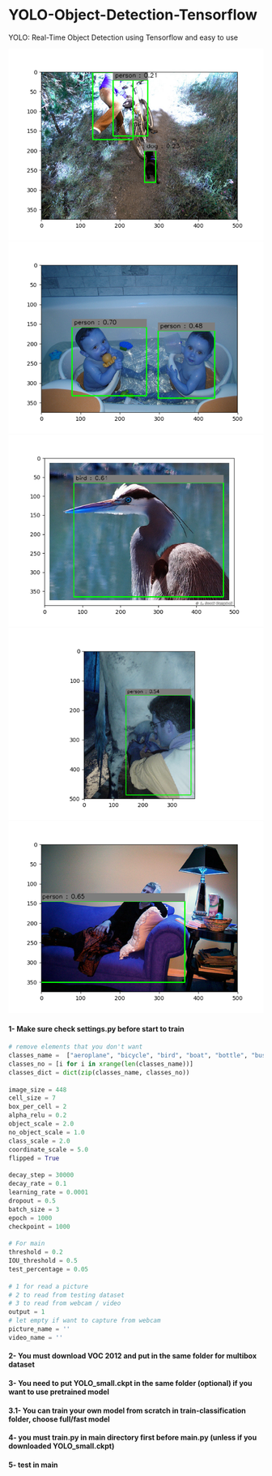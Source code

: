 # YOLO-Object-Detection-Tensorflow
YOLO: Real-Time Object Detection using Tensorflow and easy to use

![alt text](output/000430.jpgoutput.png)
![alt text](output/000864.jpgoutput.png)
![alt text](output/001432.jpgoutput.png)
![alt text](output/003065.jpgoutput.png)
![alt text](output/003785.jpgoutput.png)

#### 1- Make sure check settings.py before start to train
```python
# remove elements that you don't want
classes_name =  ["aeroplane", "bicycle", "bird", "boat", "bottle", "bus", "car", "cat", "chair", "cow", "diningtable", "dog", "horse", "motorbike", "person", "pottedplant", "sheep", "sofa", "train", "tvmonitor"]
classes_no = [i for i in xrange(len(classes_name))]
classes_dict = dict(zip(classes_name, classes_no))

image_size = 448
cell_size = 7
box_per_cell = 2
alpha_relu = 0.2
object_scale = 2.0
no_object_scale = 1.0
class_scale = 2.0
coordinate_scale = 5.0
flipped = True

decay_step = 30000
decay_rate = 0.1
learning_rate = 0.0001
dropout = 0.5
batch_size = 3
epoch = 1000
checkpoint = 1000

# For main
threshold = 0.2
IOU_threshold = 0.5
test_percentage = 0.05

# 1 for read a picture
# 2 to read from testing dataset
# 3 to read from webcam / video
output = 1
# let empty if want to capture from webcam
picture_name = ''
video_name = ''
```

#### 2- You must download VOC 2012 and put in the same folder for multibox dataset
#### 3- You need to put YOLO_small.ckpt in the same folder (optional) if you want to use pretrained model
#### 3.1- You can train your own model from scratch in train-classification folder, choose full/fast model
#### 4- you must train.py in main directory first before main.py (unless if you downloaded YOLO_small.ckpt)
#### 5- test in main

